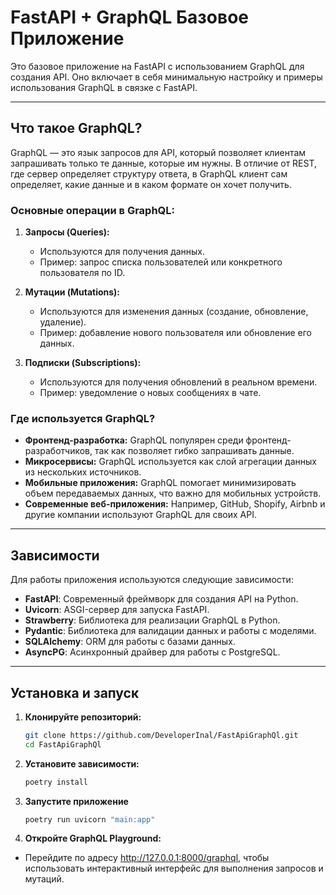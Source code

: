 # FastAPI + GraphQL Базовое Приложение

Это базовое приложение на FastAPI с использованием GraphQL для создания API. Оно включает в себя минимальную настройку и примеры использования GraphQL в связке с FastAPI.

---

## Что такое GraphQL?

GraphQL — это язык запросов для API, который позволяет клиентам запрашивать только те данные, которые им нужны. В отличие от REST, где сервер определяет структуру ответа, в GraphQL клиент сам определяет, какие данные и в каком формате он хочет получить.

### Основные операции в GraphQL:
1. **Запросы (Queries):**
   - Используются для получения данных.
   - Пример: запрос списка пользователей или конкретного пользователя по ID.

2. **Мутации (Mutations):**
   - Используются для изменения данных (создание, обновление, удаление).
   - Пример: добавление нового пользователя или обновление его данных.

3. **Подписки (Subscriptions):**
   - Используются для получения обновлений в реальном времени.
   - Пример: уведомление о новых сообщениях в чате.

### Где используется GraphQL?
- **Фронтенд-разработка:** GraphQL популярен среди фронтенд-разработчиков, так как позволяет гибко запрашивать данные.
- **Микросервисы:** GraphQL используется как слой агрегации данных из нескольких источников.
- **Мобильные приложения:** GraphQL помогает минимизировать объем передаваемых данных, что важно для мобильных устройств.
- **Современные веб-приложения:** Например, GitHub, Shopify, Airbnb и другие компании используют GraphQL для своих API.

---

## Зависимости

Для работы приложения используются следующие зависимости:

- **FastAPI**: Современный фреймворк для создания API на Python.
- **Uvicorn**: ASGI-сервер для запуска FastAPI.
- **Strawberry**: Библиотека для реализации GraphQL в Python.
- **Pydantic**: Библиотека для валидации данных и работы с моделями.
- **SQLAlchemy**: ORM для работы с базами данных.
- **AsyncPG**: Асинхронный драйвер для работы с PostgreSQL.

---

## Установка и запуск

1. **Клонируйте репозиторий:**

   ```bash
   git clone https://github.com/DeveloperInal/FastApiGraphQl.git
   cd FastApiGraphQl
2. **Установите зависимости:**
   ```bash
   poetry install
   
3. **Запустите приложение**
   ```bash
   poetry run uvicorn "main:app"
   
4. **Откройте GraphQL Playground:**
- Перейдите по адресу http://127.0.0.1:8000/graphql, чтобы использовать интерактивный интерфейс для выполнения запросов и мутаций.
